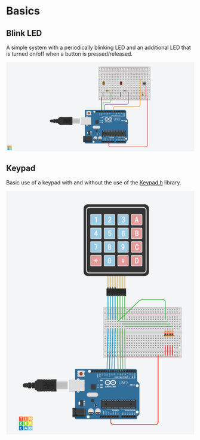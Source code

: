 # Basics

## Blink LED

A simple system with a periodically blinking LED
and an additional LED that is turned on/off when a
button is pressed/released.

![Blink LED](blink_led.png)

## Keypad

Basic use of a keypad with and without the use of the [Keypad.h](https://www.arduinolibraries.info/libraries/keypad) library.

![Keypad](keypad.png)
